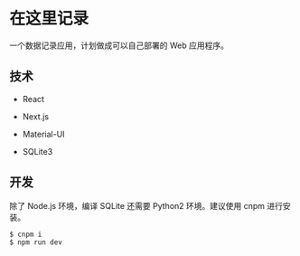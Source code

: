 # 在这里记录

一个数据记录应用，计划做成可以自己部署的 Web 应用程序。

## 技术

- React

- Next.js

- Material-UI

- SQLite3

## 开发

除了 Node.js 环境，编译 SQLite 还需要 Python2 环境。建议使用 cnpm 进行安装。

```js
$ cnpm i
$ npm run dev
```
